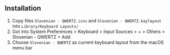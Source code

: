## Installation

1. Copy files `Slovenian - QWERTZ.icns` and `Slovenian - QWERTZ.kaylayout` into `Library/Keyboard Layouts/`
2. Got into System Preferences > Keyboard > Input Sources > + > Others > Slovenian - QWERTZ > Add
3. Choose `Slovenian - QWERTZ` as current keyboard layout from the macOS menu bar